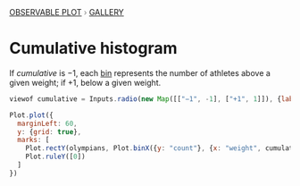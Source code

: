 <div style="color: grey; font: 13px/25.5px var(--sans-serif); text-transform: uppercase;"><h1 style="display: none;">Plot: Cumulative histogram</h1><a href="/plot">Observable Plot</a> › <a href="/@observablehq/plot-gallery">Gallery</a></div>

# Cumulative histogram

If _cumulative_ is &minus;1, each [bin](https://observablehq.com/plot/transforms/bin) represents the number of athletes above a given weight; if &plus;1, below a given weight.

```js
viewof cumulative = Inputs.radio(new Map([["−1", -1], ["+1", 1]]), {label: "cumulative", value: 1})
```

```js echo
Plot.plot({
  marginLeft: 60,
  y: {grid: true},
  marks: [
    Plot.rectY(olympians, Plot.binX({y: "count"}, {x: "weight", cumulative})),
    Plot.ruleY([0])
  ]
})
```
